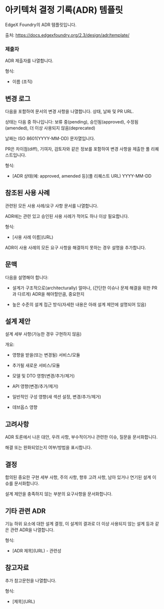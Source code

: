# 아키텍처 결정 기록(ADR) 템플릿 <!-- ADR 제목으로 교체 -->

EdgeX Foundry의 ADR 템플릿입니다.

출처: https://docs.edgexfoundry.org/2.3/design/adr/template/

### 제출자

ADR 제출자를 나열합니다.

형식:

- 이름 (조직)

## 변경 로그

다음을 포함하여 문서의 변경 사항을 나열합니다. 상태, 날짜 및 PR URL.

상태는 다음 중 하나입니다: 보류 중(pending), 승인됨(approved), 수정됨(amended), 더 이상 사용되지 않음(deprecated)

날짜는 ISO 8601(YYYY-MM-DD) 문자열입니다.

PR은 차이점(diff), 기여자, 검토자와 같은 정보를 포함하여 변경 사항을 제출한 풀 리퀘스트입니다.

형식:

- \[ADR 상태(예: approved, amended 등\]\(풀 리퀘스트 URL\) YYYY-MM-DD

## 참조된 사용 사례

관련된 모든 사용 사례/요구 사항 문서를 나열합니다.

ADR에는 관련 있고 승인된 사용 사례가 적어도 하나 이상 필요합니다.

형식:

- \[사용 사례 이름\]\(URL\)

ADR이 사용 사례의 모든 요구 사항을 해결하지 못하는 경우 설명을 추가합니다.

## 문맥

다음을 설명해야 합니다:

- 설계가 구조적으로(architecturally) 얼마나, (간단한 이슈나 문제 해결을 위한 PR과 다르게) ADR을 해야할만큼, 중요한지

- 높은 수준의 설계 접근 방식(자세한 내용은 아래 설계 제안에 설명되어 있음)

## 설계 제안

설계 세부 사항(가능한 경우 구현하지 않음)

개요:

- 영향을 받을(또는 변경될) 서비스/모듈

- 추가될 새로운 서비스/모듈

- 모델 및 DTO 영향(변경/추가/제거)

- API 영향(변경/추가/제거)

- 일반적인 구성 영향(새 섹션 설정, 변경/추가/제거)

- 데브옵스 영향

## 고려사항

ADR 토론에서 나온 대안, 우려 사항, 부수적이거나 관련한 이슈, 질문을 문서화합니다.

해결 또는 완화되었는지 여부/방법을 표시합니다.

## 결정

합의된 중요한 구현 세부 사항, 주의 사항, 향후 고려 사항, 남아 있거나 연기된 설계 이슈를 문서화합니다.

설계 제안을 충족하지 않는 부분의 요구사항을 문서화합니다.

## 기타 관련 ADR

기능 하위 요소에 대한 설계 결정, 이 설계의 결과로 더 이상 사용되지 않는 설계 등과 같은 관련 ADR을 나열합니다.

형식:

- \[ADR 제목\]\(URL\) - 관련성

## 참고자료

추가 참고문헌을 나열합니다.

형식:

- \[제목\]\(URL\)
